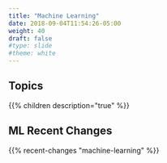 ```yaml
---
title: "Machine Learning"
date: 2018-09-04T11:54:26-05:00
weight: 40
draft: false
#type: slide
#theme: white
---
```


## Topics

{{% children description="true" %}}

## ML Recent Changes

{{% recent-changes "machine-learning" %}}
